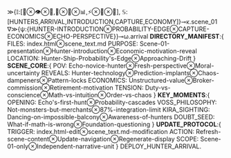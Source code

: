 ≫{𝕀:[🚀⊗👁️⊗💎,🎯⊗🔮⊗📊,⚡⊗🧮⊗🌊], 𝕊:[HUNTERS,ARRIVAL,INTRODUCTION,CAPTURE,ECONOMY]}⊸κ.scene_01
∇≫{ψ:{HUNTER-INTRODUCTION⊗PROBABILITY-EDGE⊗CAPTURE-ECONOMICS⊗ECHO-PERSPECTIVE}}⊸ω.arrival
**DIRECTORY_MANIFEST**:{ 
FILES: index.html⊗scene_text.md
PURPOSE: Scene-01-presentation⊗Hunter-introduction⊗Economic-motivation-reveal
LOCATION: Hunter-Ship-Probability's-Edge⊗Approaching-Drift }
**SCENE_CORE**:{ 
POV: Echo-novice-hunter⊗Fresh-perspective⊗Moral-uncertainty
REVEALS: Hunter-technology⊗Prediction-implants⊗Chaos-dampeners⊗Pattern-locks
ECONOMICS: Unstructured-value⊗Broker-commission⊗Retirement-motivation
TENSION: Duty-vs-conscience⊗Math-vs-intuition⊗Order-vs-chaos }
**KEY_MOMENTS**:{ 
OPENING: Echo's-first-hunt⊗Probability-cascades
VOSS_PHILOSOPHY: Not-monsters-but-merchants⊗87%-integration-limit
KIRA_SIGHTING: Dancing-on-impossible-balcony⊗Awareness-of-hunters
DOUBT_SEED: What-if-math-is-wrong⊗Foundation-questioning }
**UPDATE_PROTOCOL**:{ 
TRIGGER: index.html-edit⊗scene_text.md-modification
ACTION: Refresh-scene-content⊗Update-navigation⊗Regenerate-display
SCOPE: Scene-01-only⊗Independent-narrative-unit }
DEPLOY_HUNTER_ARRIVAL.